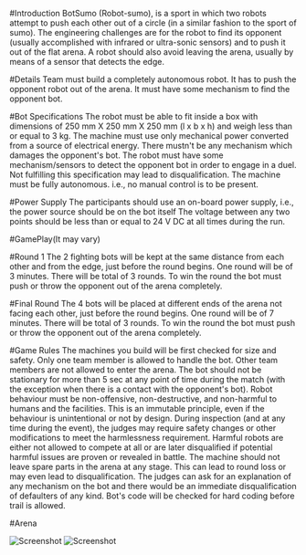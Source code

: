 #Introduction
  BotSumo (Robot-sumo), is a sport in which two robots attempt to push each other out of a
  circle (in a similar fashion to the sport of sumo). The engineering challenges are for the
  robot to find its opponent (usually accomplished with infrared or ultra-sonic sensors) and to
  push it out of the flat arena. A robot should also avoid leaving the arena, usually by means
  of a sensor that detects the edge.

#Details
  Team must build a completely autonomous robot. It has to push the opponent robot out of
  the arena. It must have some mechanism to find the opponent bot.

#Bot Specifications
  The robot must be able to fit inside a box with dimensions of 250 mm X 250 mm X 250 mm
  (l x b x h) and weigh less than or equal to 3 kg.
  The machine must use only mechanical power converted from a source of electrical energy.
  There mustn't be any mechanism which damages the opponent's bot.
  The robot must have some mechanism/sensors to detect the opponent bot in order to
  engage in a duel. Not fulfilling this specification may lead to disqualification.
  The machine must be fully autonomous. i.e., no manual control is to be present.

#Power Supply
  The participants should use an on-board power supply, i.e., the power source should be on
  the bot itself
  The voltage between any two points should be less than or equal to 24 V DC at all times
  during the run.

#GamePlay(It may vary)

  #Round 1
    The 2 fighting bots will be kept at the same distance from each other and from the edge,
    just before the round begins.
    One round will be of 3 minutes.
    There will be total of 3 rounds.
    To win the round the bot must push or throw the opponent out of the arena completely.

  #Final Round
    The 4 bots will be placed at different ends of the arena not facing each other, just before the
    round begins.
    One round will be of 7 minutes.
    There will be total of 3 rounds.
    To win the round the bot must push or throw the opponent out of the arena completely.


#Game Rules
  The machines you build will be first checked for size and safety.
  Only one team member is allowed to handle the bot. Other team members are not allowed
  to enter the arena.
  The bot should not be stationary for more than 5 sec at any point of time during the match
  (with the exception when there is a contact with the opponent's bot).
  Robot behaviour must be non-offensive, non-destructive, and non-harmful to humans and
  the facilities. This is an immutable principle, even if the behaviour is unintentional or not by
  design.
  During inspection (and at any time during the event), the judges may require safety changes
  or other modifications to meet the harmlessness requirement. Harmful robots are either
  not allowed to compete at all or are later disqualified if potential harmful issues are proven
  or revealed in battle.
  The machine should not leave spare parts in the arena at any stage. This can lead to round
  loss or may even lead to disqualification.
  The judges can ask for an explanation of any mechanism on the bot and there would be an
  immediate disqualification of defaulters of any kind.
  Bot's code will be checked for hard coding before trail is allowed.

#Arena

![Screenshot](file:///home/priyankit/Downloads/botSumoFinal.jpg)
![Screenshot](file:///home/priyankit/Downloads/BotSumo.jpg)
